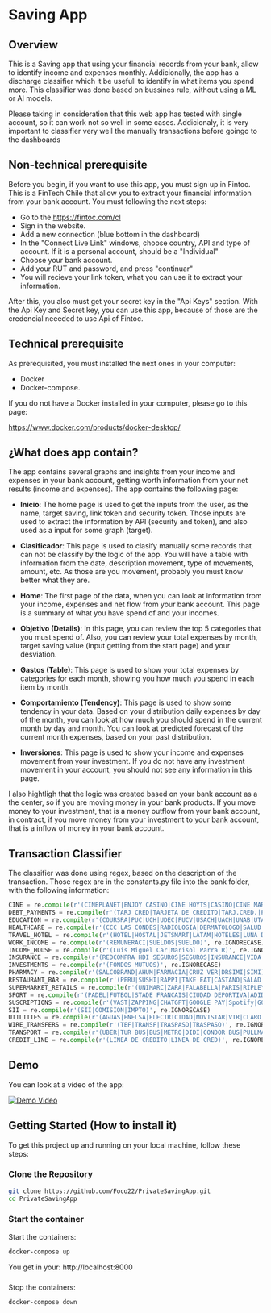 # Saving App

## Overview

This is a Saving app that using your financial records from your bank, allow to identify income and expenses monthly. Addicionally, the app has a discharge classifier which it be usefull to identify in what items you spend more. This classifier was done based on bussines rule, without using a ML or AI models. 

Please taking in consideration that this web app has tested with single account, so it can work not so well in some cases. Addicionaly, it is very important to classifier very well the manually transactions before goingo to the dashboards

## Non-technical prerequisite

Before you begin, if you want to use this app, you must sign up in Fintoc. This is a FinTech Chile that allow you to extract your financial information from your bank account. You must following the next steps:

- Go to the https://fintoc.com/cl
- Sign in the website.
- Add a new connection (blue bottom in the dashboard)
- In the "Connect Live Link" windows, choose country, API and type of account. If it is a personal account, should be a "Individual"
- Choose your bank account.
- Add your RUT and password, and press "continuar"
- You will recieve your link token, what you can use it to extract your information.

After this, you also must get your secret key in the "Api Keys" section. With the Api Key and Secret key, you can use this app, because of those are the credencial neeeded to use Api of Fintoc.

## Technical prerequisite

As prerequisited, you must installed the next ones in your computer:

- Docker
- Docker-compose.

If you do not have a Docker installed in your computer, please go to this page:

https://www.docker.com/products/docker-desktop/


## ¿What does app contain?

The app contains several graphs and insights from your income and expenses in your bank account, getting worth information from your net results (income and expenses). The app contains the following page:

- **Inicio**: The home page is used to get the inputs from the user, as the name, target saving, link token and security token. Those inputs are used to extract the information by API (security and token), and also used as a input for some graph (target).

- **Clasificador**: This page is used to clasify manually some records that can not be classify by the logic of the app. You will have a table with information from the date, description movement, type of movements, amount, etc. As those are you movement, probably you must know better what they are.

- **Home**: The first page of the data, when you can look at information from your income, expenses and net flow from your bank account. This page is a summary of what you have spend of and your incomes.

- **Objetivo (Details)**: In this page, you can review the top 5 categories that you must spend of. Also, you can review your total expenses by month, target saving value (input getting from the start page) and your desviation. 

- **Gastos (Table)**: This page is used to show your total expenses by categories for each month, showing you how much you spend in each item by month.

- **Comportamiento (Tendency)**: This page is used to show some tendency in your data. Based on your distribution daily expenses by day of the month, you can look at how much you should spend in the current month by day and month. You can look at predicted forecast of the current month expenses, based on your past distribution. 

- **Inversiones**: This page is used to show your income and expenses movement from your investment. If you do not have any investment movement in your account, you should not see any information in this page.

I also hightligh that the logic was created based on your bank account as a the center, so if you are moving money in your bank products. If you move money to your investment, that is a money outflow from your bank account, in contract, if you move money from your investment to your bank account, that is a inflow of money in your bank account.

## Transaction Classifier

The classifier was done using regex, based on the description of the transaction. Those regex are in the constants.py file into the bank folder, with the following information:

```python
CINE = re.compile(r'(CINEPLANET|ENJOY CASINO|CINE HOYTS|CASINO|CINE MARK|CINEMARK|CINEPOLIS|CINEPOLIS CHILE)', re.IGNORECASE)
DEBT_PAYMENTS = re.compile(r'(TARJ CRED|TARJETA DE CREDITO|TARJ.CRED.|PAGO TC|PAGO TARJETA DE CREDITO)', re.IGNORECASE)
EDUCATION = re.compile(r'(COURSRA|PUC|UCH|UDEC|PUCV|USACH|UACH|UNAB|UTAL|UV|USM|UDD|UDP|UFRO|UNADES|UCN|UAI|UA|UBB|UTA|USS|ULS|UCSC|UCT|UBO|UCEN|UA|UCM|UAH|UPLA|UNAP|UTEM|ULAGOS|UST|UDLA|UMCE|INACAP|UVM|UNIACC|USEK|UAC|ULL)', re.IGNORECASE)
HEALTHCARE = re.compile(r'(CCC LAS CONDES|RADIOLOGIA|DERMATOLOGO|SALUD|CLINICA|HOSPITAL|ORTODONCIA)', re.IGNORECASE)
TRAVEL_HOTEL = re.compile(r'(HOTEL|HOSTAL|JETSMART|LATAM|HOTELES|LUNA DE PIRQUE|PUCON|SKY AIRLINE|SKY)', re.IGNORECASE)
WORK_INCOME = re.compile(r'(REMUNERACI|SUELDOS|SUELDO)', re.IGNORECASE)
INCOME_HOUSE = re.compile(r'(Luis Miguel Car|Marisol Parra R)', re.IGNORECASE)
INSURANCE = re.compile(r'(REDCOMPRA HDI SEGUROS|SEGUROS|INSURANCE|VIDA CAMAMRA|METLIFE|VIDA SECURITY)', re.IGNORECASE)
INVESTMENTS = re.compile(r'(FONDOS MUTUOS)', re.IGNORECASE)
PHARMACY = re.compile(r'(SALCOBRAND|AHUM|FARMACIA|CRUZ VER|DRSIMI|SIMI)', re.IGNORECASE)
RESTAURANT_BAR = re.compile(r'(PERU|SUSHI|RAPPI|TAKE EAT|CASTANO|SALAD|SUBWAY|CAFETERIA|STARBUCKS|GREENS|NIU SUSHI|DUNKIN DONUTS|COPPELIA|FOOD|JUAN MAESTRO|TOMMY BEANS|MC DONALDS|GELATERIA|JOHNNY ROCKETS|DOMINO FUENTE|GOLFO DI NAPOLE|RUBY TUESDAY|CHOCOLATE|FORK|DRINKS|TACO BELL|PIZZA|FUENTE CHICA|HARD ROCK|COFFE|OBELISCO|WORK CAFE|BONAFIDE|DOGGIS|RESTOBAR|BAR|FUENTE CHILENA|EL PATIO|TELEPIZZA|PIZZA|DOGGIS|PIZZA HUT|KENTUCKY|JUAN MAESTRO)', re.IGNORECASE)
SUPERMARKET_RETAILS = re.compile(r'(UNIMARC|ZARA|FALABELLA|PARIS|RIPLEY|WALMART|JUMBO|SANTA ISABEL|EASY|TOTTUS|ALVI|CASAIDEAS|MERCADO LIBRE|EASY|ABCDIN|LA POLAR|LAPOLAR|CORONA|ALIEXPRESS|CONSTRUMART|HITES|SODIMARC|DAFITI|ROSEN|HYM|H&M|COSTANERA|COSTANER)', re.IGNORECASE)
SPORT = re.compile(r'(PADEL|FUTBOL|STADE FRANCAIS|CIUDAD DEPORTIVA|ADIDAS|NIKE|DECATHLON|PUMAS)', re.IGNORECASE)
SUSCRIPTIONS = re.compile(r'(VAST|ZAPPING|CHATGPT|GOOGLE PAY|Spotify|GOOGLE CLOUD|GOOGLE)', re.IGNORECASE)
SII = re.compile(r'(SII|COMISION|IMPTO)', re.IGNORECASE)
UTILITIES = re.compile(r'(AGUAS|ENELSA|ELECTRICIDAD|MOVISTAR|VTR|CLARO|WOM|ENTEL|TELEFONICA|AGUAS ANDINAS|ENEL|COLMENA|METROGAS|COMUNIDAD EDIFIC)', re.IGNORECASE)
WIRE_TRANSFERS = re.compile(r'(TEF|TRANSF|TRASPASO|TRASPASO)', re.IGNORECASE)
TRANSPORT = re.compile(r'(UBER|TUR BUS|BUS|METRO|DIDI|CONDOR BUS|PULLMAN|BUSES)', re.IGNORECASE)
CREDIT_LINE = re.compile(r'(LINEA DE CREDITO|LINEA DE CRED)', re.IGNORECASE)
```


## Demo

You can look at a video of the app:

[![Demo Video](https://example.com/demo-video-screenshot.png)](https://www.youtube.com/watch?v=MlXP2_zF-O4)

## Getting Started (How to install it)

To get this project up and running on your local machine, follow these steps:

### Clone the Repository

```bash
git clone https://github.com/Foco22/PrivateSavingApp.git
cd PrivateSavingApp
```

### Start the container

Start the containers:

```bash
docker-compose up
```

You get in your: http://localhost:8000

### 

Stop the containers:

```bash
docker-compose down
```
